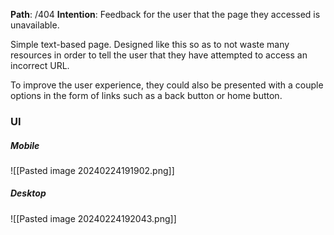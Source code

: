 
__Path__: /404
__Intention__: Feedback for the user that the page they accessed is unavailable.


Simple text-based page. Designed like this so as to not waste many resources in order to tell the user that they have attempted to access an incorrect URL.

To improve the user experience, they could also be presented with a couple options in the form of links such as a back button or home button.


### UI

##### Mobile

![[Pasted image 20240224191902.png]]

##### Desktop

![[Pasted image 20240224192043.png]]


